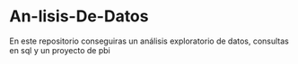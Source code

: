 # An-lisis-De-Datos
En este repositorio conseguiras un análisis exploratorio de datos, consultas en sql y un proyecto de pbi
